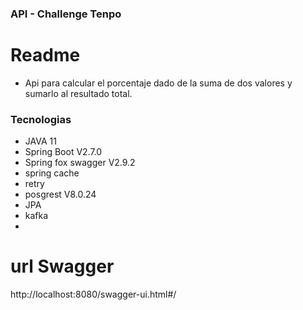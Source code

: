 ### API - Challenge Tenpo

# Readme

- Api para calcular el porcentaje dado de la suma de dos valores y sumarlo al resultado total.

### Tecnologias

- JAVA 11
- Spring Boot V2.7.0
- Spring fox swagger V2.9.2
- spring cache
- retry
- posgrest V8.0.24
- JPA
- kafka
- 



# url Swagger

http://localhost:8080/swagger-ui.html#/